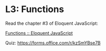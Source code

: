 # L3: Functions

Read the chapter #3 of Eloquent JavaScript:

[Functions :: Eloquent JavaScript](https://eloquentjavascript.net/03_functions.html)

Quiz: https://forms.office.com/r/kzSmYBse7B
